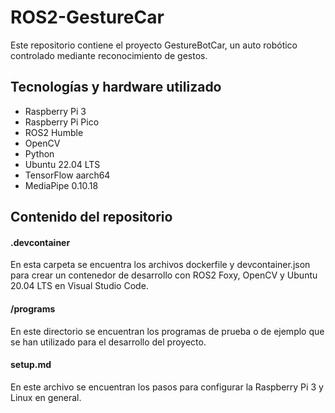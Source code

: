# ROS2-GestureCar
Este repositorio contiene el proyecto GestureBotCar, un auto robótico controlado mediante reconocimiento de gestos. 

## Tecnologías y hardware utilizado

- Raspberry Pi 3
- Raspberry Pi Pico
- ROS2 Humble
- OpenCV
- Python
- Ubuntu 22.04 LTS
- TensorFlow aarch64
- MediaPipe 0.10.18


## Contenido del repositorio

#### .devcontainer
En esta carpeta se encuentra los archivos dockerfile y devcontainer.json para crear un contenedor de desarrollo con ROS2 Foxy, OpenCV y Ubuntu 20.04 LTS en Visual Studio Code.

#### /programs
En este directorio se encuentran los programas de prueba o de ejemplo que se han utilizado para el desarrollo del proyecto.

#### setup.md
En este archivo se encuentran los pasos para configurar la Raspberry Pi 3 y Linux en general. 

